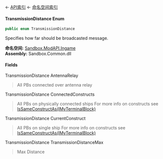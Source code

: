 ← [API索引](Api-Index) ← [命名空间索引](Namespace-Index)

#### TransmissionDistance Enum

```csharp
public enum TransmissionDistance
```

Specifies how far should be broadcasted message.

**命名空间:** [Sandbox.ModAPI.Ingame](Sandbox.ModAPI.Ingame)  
**Assembly:** Sandbox.Common.dll

#### Fields

TransmissionDistance AntennaRelay

> All PBs connected over antenna relay

TransmissionDistance ConnectedConstructs

> All PBs on physically connected ships For more info on constructs see [IsSameConstructAs(IMyTerminalBlock)](Sandbox.ModAPI.Ingame.IMyTerminalBlock.IsSameConstructAs) 

TransmissionDistance CurrentConstruct

> All PBs on single ship For more info on constructs see [IsSameConstructAs(IMyTerminalBlock)](Sandbox.ModAPI.Ingame.IMyTerminalBlock.IsSameConstructAs) 

TransmissionDistance TransmissionDistanceMax

> Max Distance

